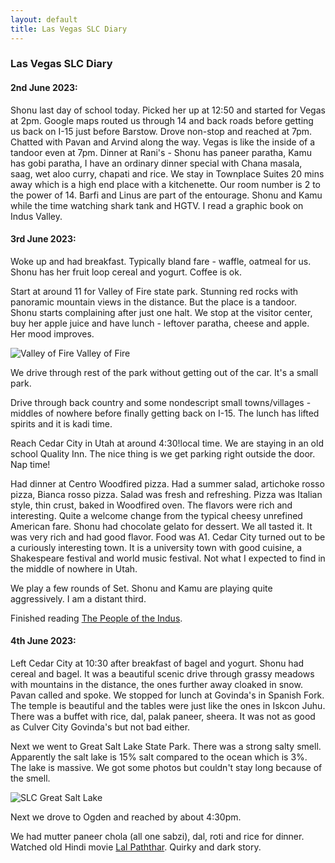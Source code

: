 ```yaml
---
layout: default
title: Las Vegas SLC Diary
---
```


### Las Vegas SLC Diary


#### 2nd June 2023:


Shonu last day of school today. Picked her up at 12:50 and started for Vegas at 2pm. Google maps routed us through 14 and back roads before getting us back on I-15 just before Barstow. Drove non-stop and reached at 7pm. Chatted with Pavan and Arvind along the way.  Vegas is like the inside of a tandoor even at 7pm. Dinner at Rani's - Shonu has paneer paratha, Kamu has gobi paratha, I have an ordinary dinner special with Chana masala, saag, wet aloo curry, chapati and rice. We stay in Townplace Suites 20 mins away which is a high end place with a kitchenette. Our room number is 2 to the power of 14. Barfi and Linus are part of the entourage. Shonu and Kamu while the time watching shark tank and HGTV. I read a graphic book on Indus Valley. 

#### 3rd June 2023:

Woke up and had breakfast. Typically bland fare - waffle, oatmeal for us. Shonu has her fruit loop cereal and yogurt. Coffee is ok. 

Start at around 11 for Valley of Fire state park. Stunning red rocks with panoramic mountain  views in the distance. But the place is a tandoor. Shonu starts complaining after just one halt. We stop at the visitor center, buy her apple juice and have lunch - leftover paratha, cheese and apple. Her mood improves. 

![Valley of Fire](../../../img/valley-of-fire.jpg)
<span class="credit">Valley of Fire</span>

We drive through rest of the park without getting out of the car. It's a small park. 

Drive through back country and some nondescript small towns/villages - middles of nowhere before finally getting back on I-15. The lunch has lifted spirits and it is kadi time. 

Reach Cedar City in Utah at around 4:30!local time. We are staying in an old school Quality Inn. The nice thing is we get parking right outside the door. Nap time!

Had dinner at Centro Woodfired pizza. Had a summer salad, artichoke rosso pizza, Bianca rosso pizza. Salad was fresh and refreshing. Pizza was Italian style, thin crust, baked in Woodfired oven. The flavors were rich and interesting. Quite a welcome change from the typical cheesy unrefined American fare. Shonu had chocolate gelato for dessert. We all tasted it. It was very rich and had good flavor. Food was A1. Cedar City turned out to be a curiously interesting town. It is a university town with good cuisine, a Shakespeare festival and world music festival. Not what I expected to find in the middle of nowhere in Utah. 

We play a few rounds of Set. Shonu and Kamu are playing quite aggressively. I am a distant third. 

Finished reading [The People of the Indus](https://www.amazon.com/People-Indus-Nikhil-Gulati/dp/014345532X).

#### 4th June 2023:

Left Cedar City at 10:30 after breakfast of bagel and yogurt. Shonu had cereal and bagel. It was a beautiful scenic drive through grassy meadows with mountains in the distance, the ones further away cloaked in snow. Pavan called and spoke. We stopped for lunch at Govinda's in Spanish Fork. The temple is beautiful and the tables were just like the ones in Iskcon Juhu. There was a buffet with rice, dal, palak paneer, sheera. It was not as good as Culver City Govinda's but not bad either. 

Next we went to Great Salt Lake State Park. There was a strong salty smell. Apparently the salt lake is 15% salt compared to the ocean which is 3%. The lake is massive. We got some photos but couldn't stay long because of the 
smell. 

![SLC](../../../img/great-salt-lake.jpg)
<span class="credit">Great Salt Lake</span>

Next we drove to Ogden and reached by about 4:30pm. 

We had mutter paneer chola (all one sabzi), dal, roti and rice for dinner. Watched old Hindi movie [Lal Paththar](https://en.wikipedia.org/wiki/Lal_Patthar). Quirky and dark story. 
